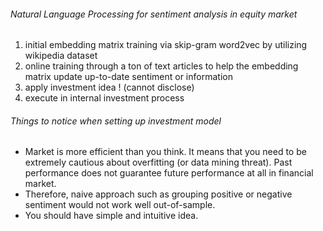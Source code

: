 ###### Natural Language Processing for sentiment analysis in equity market

1. initial embedding matrix training via skip-gram word2vec by utilizing wikipedia dataset
2. online training through a ton of text articles to help the embedding matrix update up-to-date sentiment or information
3. apply investment idea ! (cannot disclose)
4. execute in internal investment process


###### Things to notice when setting up investment model
- Market is more efficient than you think. It means that you need to be extremely cautious about overfitting (or data mining threat). Past performance does not guarantee future performance at all in financial market.
- Therefore, naive approach such as grouping positive or negative sentiment would not work well out-of-sample.
- You should have simple and intuitive idea.
